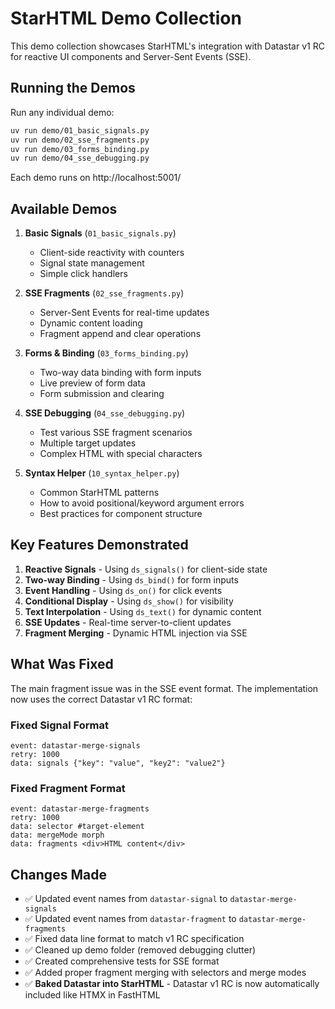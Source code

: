 # StarHTML Demo Collection

This demo collection showcases StarHTML's integration with Datastar v1 RC for reactive UI components and Server-Sent Events (SSE).

## Running the Demos

Run any individual demo:
```bash
uv run demo/01_basic_signals.py
uv run demo/02_sse_fragments.py
uv run demo/03_forms_binding.py
uv run demo/04_sse_debugging.py
```

Each demo runs on http://localhost:5001/

## Available Demos

1. **Basic Signals** (`01_basic_signals.py`)
   - Client-side reactivity with counters
   - Signal state management
   - Simple click handlers

2. **SSE Fragments** (`02_sse_fragments.py`)
   - Server-Sent Events for real-time updates
   - Dynamic content loading
   - Fragment append and clear operations

3. **Forms & Binding** (`03_forms_binding.py`)
   - Two-way data binding with form inputs
   - Live preview of form data
   - Form submission and clearing

4. **SSE Debugging** (`04_sse_debugging.py`)
   - Test various SSE fragment scenarios
   - Multiple target updates
   - Complex HTML with special characters

5. **Syntax Helper** (`10_syntax_helper.py`)
   - Common StarHTML patterns
   - How to avoid positional/keyword argument errors
   - Best practices for component structure

## Key Features Demonstrated

1. **Reactive Signals** - Using `ds_signals()` for client-side state
2. **Two-way Binding** - Using `ds_bind()` for form inputs  
3. **Event Handling** - Using `ds_on()` for click events
4. **Conditional Display** - Using `ds_show()` for visibility
5. **Text Interpolation** - Using `ds_text()` for dynamic content
6. **SSE Updates** - Real-time server-to-client updates
7. **Fragment Merging** - Dynamic HTML injection via SSE

## What Was Fixed

The main fragment issue was in the SSE event format. The implementation now uses the correct Datastar v1 RC format:

### Fixed Signal Format
```
event: datastar-merge-signals
retry: 1000
data: signals {"key": "value", "key2": "value2"}
```

### Fixed Fragment Format  
```
event: datastar-merge-fragments
retry: 1000
data: selector #target-element
data: mergeMode morph
data: fragments <div>HTML content</div>
```

## Changes Made

- ✅ Updated event names from `datastar-signal` to `datastar-merge-signals`
- ✅ Updated event names from `datastar-fragment` to `datastar-merge-fragments`  
- ✅ Fixed data line format to match v1 RC specification
- ✅ Cleaned up demo folder (removed debugging clutter)
- ✅ Created comprehensive tests for SSE format
- ✅ Added proper fragment merging with selectors and merge modes
- ✅ **Baked Datastar into StarHTML** - Datastar v1 RC is now automatically included like HTMX in FastHTML